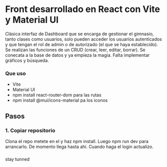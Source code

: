# Front desarrollado en React con Vite y Material UI 

Clásica interfaz de Dashboard que se encarga de gestionar el gimnasio, tanto clases como usuarios, solo pueden acceder los usuarios autenticados y que tengan el rol de admin o de autorizado (el que se haya establecido). Se realizan las funciones de un CRUD (crear, leer, editar, borrar). Se conecata a la base de datos y ya empieza la magia. Falta implementar gráficos y búsqueda.

### Que uso 
- Vite
- Material UI
- npm install react-router-dom para las rutas
- npm install @mui/icons-material pa los iconos
 

## Pasos

### 1. Copiar repositorio
Clona el repo metete en el y haz npm install. Luego npm run dev para arrancarlo. De momento llega hasta ahí. Cuando haga el login actualizo.
###


stay tunned